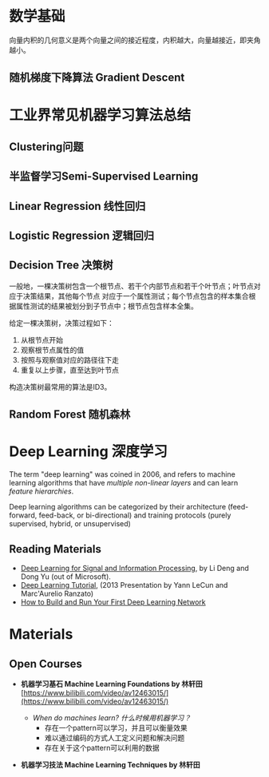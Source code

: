 # 数学基础

向量内积的几何意义是两个向量之间的接近程度，内积越大，向量越接近，即夹角越小。

## 随机梯度下降算法 Gradient Descent


# 工业界常见机器学习算法总结

## Clustering问题

## 半监督学习Semi-Supervised Learning

## Linear Regression 线性回归

## Logistic Regression 逻辑回归

## Decision Tree 决策树

一般地，一棵决策树包含一个根节点、若干个内部节点和若干个叶节点；叶节点对应于决策结果，其他每个节点
对应于一个属性测试；每个节点包含的样本集合根据属性测试的结果被划分到子节点中；根节点包含样本全集。

给定一棵决策树，决策过程如下：
1. 从根节点开始
2. 观察根节点属性的值
3. 按照与观察值对应的路径往下走
4. 重复以上步骤，直至达到叶节点

构造决策树最常用的算法是ID3。




## Random Forest 随机森林

# Deep Learning 深度学习

The term "deep learning" was coined in 2006, and refers to machine learning algorithms that have *multiple non-linear layers* and can learn *feature hierarchies*.

Deep learning algorithms can be categorized by their architecture (feed-forward, feed-back, or bi-directional) and training protocols (purely supervised, hybrid, or unsupervised)

## Reading Materials
- [Deep Learning for Signal and Information Processing](http://cs.tju.edu.cn/web/docs/2013-Deep%20Learning%20for%20Signal%20and%20Information%20Processing.pdf), by Li Deng and Dong Yu (out of Microsoft).
- [Deep Learning Tutorial](http://www.cs.nyu.edu/~yann/talks/lecun-ranzato-icml2013.pdf), (2013 Presentation by Yann LeCun and Marc'Aurelio Ranzato)
- [How to Build and Run Your First Deep Learning Network](http://radar.oreilly.com/2014/07/how-to-build-and-run-your-first-deep-learning-network.html)


# Materials
## Open Courses
- **机器学习基石 Machine Learning Foundations by 林轩田**
[https://www.bilibili.com/video/av12463015/](https://www.bilibili.com/video/av12463015/)
    - *When do machines learn? 什么时候用机器学习？*
        - 存在一个pattern可以学习，并且可以衡量效果
        - 难以通过编码的方式人工定义问题和解决问题
        - 存在关于这个pattern可以利用的数据

- **机器学习技法  Machine Learning Techniques by 林轩田**
